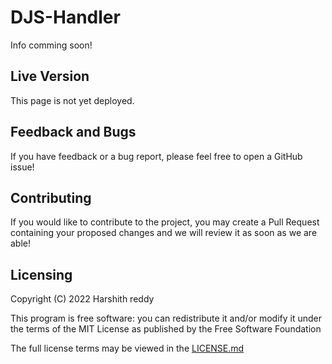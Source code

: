 # DJS-Handler

Info comming soon!

## Live Version

This page is not yet deployed.

<!--This page is currently deployed. [View the live website.]()-->

## Feedback and Bugs

If you have feedback or a bug report, please feel free to open a GitHub issue!

## Contributing

If you would like to contribute to the project, you may create a Pull Request containing your proposed changes and we will review it as soon as we are able!

## Licensing

Copyright (C) 2022 Harshith reddy

This program is free software: you can redistribute it and/or modify it under the terms of the MIT License as published by the Free Software Foundation

The full license terms may be viewed in the [LICENSE.md](./LICENSE)
